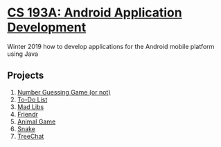 # [CS 193A: Android Application Development](https://web.stanford.edu/class/cs193a/videos.shtml)
Winter 2019
how to develop applications for the Android mobile platform using Java

## Projects
1. [Number Guessing Game (or not)](https://web.stanford.edu/class/cs193a/homework/1-number-guess/hw1-spec.html)
2. [To-Do List](https://web.stanford.edu/class/cs193a/homework/2-todo-list/hw2-spec.html)
3. [Mad Libs](https://web.stanford.edu/class/cs193a/homework/3-madlibs/hw3-spec.html)
4. [Friendr](https://web.stanford.edu/class/cs193a/homework/4-friendr/hw4-spec.html)
5. [Animal Game](https://web.stanford.edu/class/cs193a/homework/5-animalgame/hw5-spec.html)
6. [Snake](https://web.stanford.edu/class/cs193a/homework/6-snake/hw6-spec.html)
7. [TreeChat](https://web.stanford.edu/class/cs193a/homework/7-treechat/hw7-spec.html)
